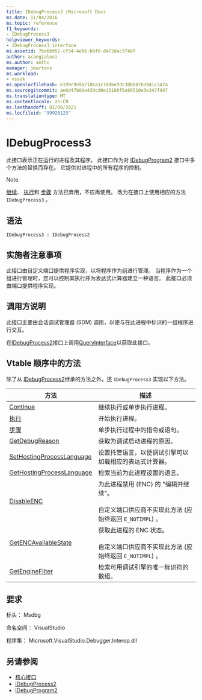 ```yaml
---
title: IDebugProcess3 |Microsoft Docs
ms.date: 11/04/2016
ms.topic: reference
f1_keywords:
- IDebugProcess3
helpviewer_keywords:
- IDebugProcess3 interface
ms.assetid: 7bd6b952-cf34-4e66-b8f6-d472dac3748f
author: acangialosi
ms.author: anthc
manager: jmartens
ms.workload:
- vssdk
ms.openlocfilehash: 6199c959a7186a1c10d6efdc30bb0763941c347a
ms.sourcegitcommit: ae6d47b09a439cd0e13180f5e89510e3e347fd47
ms.translationtype: MT
ms.contentlocale: zh-CN
ms.lasthandoff: 02/08/2021
ms.locfileid: "99926123"
---
```

# <a name="idebugprocess3"></a>IDebugProcess3
此接口表示正在运行的进程及其程序。 此接口作为对 [IDebugProgram2](../../../extensibility/debugger/reference/idebugprogram2.md) 接口中多个方法的替换而存在。 它提供对进程中的所有程序的控制。

> [!NOTE]
> [继续](../../../extensibility/debugger/reference/idebugprogram2-continue.md)、 [执行](../../../extensibility/debugger/reference/idebugprogram2-execute.md)和 [步骤](../../../extensibility/debugger/reference/idebugprogram2-step.md) 方法已弃用，不应再使用。 改为在接口上使用相应的方法 `IDebugProcess3` 。

## <a name="syntax"></a>语法

```
IDebugProcess3 : IDebugProcess2
```

## <a name="notes-for-implementers"></a>实施者注意事项
 此接口由自定义端口提供程序实现，以将程序作为组进行管理。 当程序作为一个组进行管理时，您可以控制其执行并为表达式计算器建立一种语言。 此接口必须由端口提供程序实现。

## <a name="notes-for-callers"></a>调用方说明
 此接口主要由会话调试管理器 (SDM) 调用，以便与在此进程中标识的一组程序进行交互。

 在[IDebugProcess2](../../../extensibility/debugger/reference/idebugprocess2.md)接口上调用[QueryInterface](/cpp/atl/queryinterface)以获取此接口。

## <a name="methods-in-vtable-order"></a>Vtable 顺序中的方法
 除了从 [IDebugProcess2](../../../extensibility/debugger/reference/idebugprocess2.md)继承的方法之外，还 `IDebugProcess3` 实现以下方法。

|方法|描述|
|------------|-----------------|
|[Continue](../../../extensibility/debugger/reference/idebugprocess3-continue.md)|继续执行或单步执行进程。|
|[执行](../../../extensibility/debugger/reference/idebugprocess3-execute.md)|开始执行进程。|
|[步骤](../../../extensibility/debugger/reference/idebugprocess3-step.md)|单步执行过程中的指令或语句。|
|[GetDebugReason](../../../extensibility/debugger/reference/idebugprocess3-getdebugreason.md)|获取为调试启动进程的原因。|
|[SetHostingProcessLanguage](../../../extensibility/debugger/reference/idebugprocess3-sethostingprocesslanguage.md)|设置托管语言，以便调试引擎可以加载相应的表达式计算器。|
|[GetHostingProcessLanguage](../../../extensibility/debugger/reference/idebugprocess3-gethostingprocesslanguage.md)|检索当前为此进程设置的语言。|
|[DisableENC](../../../extensibility/debugger/reference/idebugprocess3-disableenc.md)|为此进程禁用 (ENC) 的 "编辑并继续"。<br /><br /> 自定义端口供应商不实现此方法 (应始终返回 `E_NOTIMPL`) 。|
|[GetENCAvailableState](../../../extensibility/debugger/reference/idebugprocess3-getencavailablestate.md)|获取此进程的 ENC 状态。<br /><br /> 自定义端口供应商不实现此方法 (应始终返回 `E_NOTIMPL`) 。|
|[GetEngineFilter](../../../extensibility/debugger/reference/idebugprocess3-getenginefilter.md)|检索可用调试引擎的唯一标识符的数组。|

## <a name="requirements"></a>要求
 标头： Msdbg

 命名空间： VisualStudio

 程序集： Microsoft.VisualStudio.Debugger.Interop.dll

## <a name="see-also"></a>另请参阅
- [核心接口](../../../extensibility/debugger/reference/core-interfaces.md)
- [IDebugProcess2](../../../extensibility/debugger/reference/idebugprocess2.md)
- [IDebugProgram2](../../../extensibility/debugger/reference/idebugprogram2.md)
